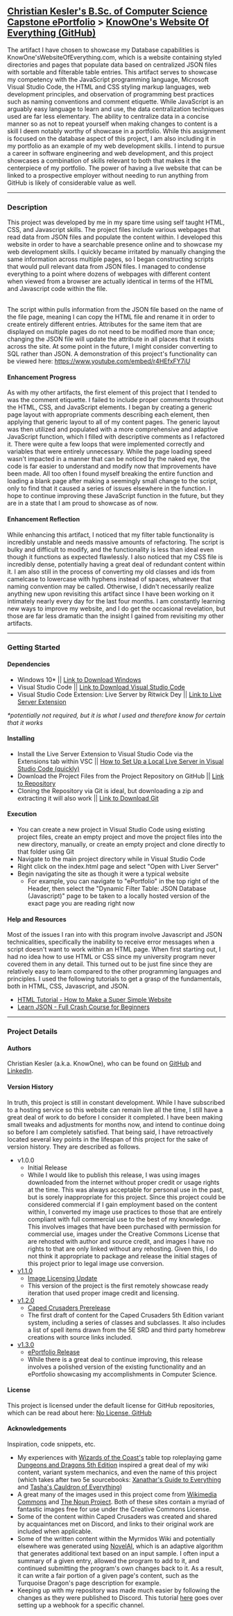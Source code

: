 <html>
<h2 id="populated-title-table-thead"><a href='https://knowoneswebsiteofeverything.com/eportfolio.html'>Christian Kesler's B.Sc. of Computer Science Capstone ePortfolio</a> > <a target='blank' href="https://github.com/christian-kesler/knowones-website-of-everything">KnowOne's Website Of Everything (GitHub)</a></h2>
<p>
The artifact I have chosen to showcase my Database capabilities is KnowOne'sWebsiteOfEverything.com, which is a website containing styled directories and pages that populate data based on centralized JSON files with sortable and filterable table entries.  This artifact serves to showcase my competency with the JavaScript programming language, Microsoft Visual Studio Code, the HTML and CSS styling markup languages, web development principles, and observation of programming best practices such as naming conventions and comment etiquette.  While JavaScript is an arguably easy language to learn and use, the data centralization techniques used are far less elementary.  The ability to centralize data in a concise manner so as not to repeat yourself when making changes to content is a skill I deem notably worthy of showcase in a portfolio.  While this assignment is focused on the database aspect of this project, I am also including it in my portfolio as an example of my web development skills.  I intend to pursue a career in software engineering and web development, and this project showcases a combination of skills relevant to both that makes it the centerpiece of my portfolio.  The power of having a live website that can be linked to a prospective employer without needing to run anything from GitHub is likely of considerable value as well.  
</p>

<hr>
<h3>Description</h3>
<p>
This project was developed by me in my spare time using self taught HTML, CSS, and Javascript skills.  The project files include various webpages that read data from JSON files and populate the content within.  I developed this website in order to have a searchable presence online and to showcase my web development skills.  I quickly became irritated by manually changing the same information across multiple pages, so I began constructing scripts that would pull relevant data from JSON files.  I managed to condense everything to a point where dozens of webpages with different content when viewed from a browser are actually identical in terms of the HTML and Javascript code within the file.  
<br><br>

The script within pulls information from the JSON file based on the name of the file page, meaning I can copy the HTML file and rename it in order to create entirely different entries.  Attributes for the same item that are displayed on multiple pages do not need to be modified more than once; changing the JSON file will update the attribute in all places that it exists across the site.  At some point in the future, I might consider converting to SQL rather than JSON.  A demonstration of this project's functionality can be viewed here:  https://www.youtube.com/embed/r4HEfxFY7iU
</p>

<h4>Enhancement Progress</h4>
<p>
As with my other artifacts, the first element of this project that I tended to was the comment etiquette.  I failed to include proper comments throughout the HTML, CSS, and JavaScript elements.  I began by creating a generic page layout with appropriate comments describing each element, then applying that generic layout to all of my content pages.  The generic layout was then utilized and populated with a more comprehensive and adaptive JavaScript function, which I filled with descriptive comments as I refactored it.  There were quite a few loops that were implemented correctly and variables that were entirely unnecessary.  While the page loading speed wasn't impacted in a manner that can be noticed by the naked eye, the code is far easier to understand and modify now that improvements have been made.  All too often I found myself breaking the entire function and loading a blank page after making a seemingly small change to the script, only to find that it caused a series of issues elsewhere in the function.  I hope to continue improving these JavaScript function in the future, but they are in a state that I am proud to showcase as of now.  
</p>

<h4>Enhancement Reflection</h4>
<p>
While enhancing this artifact, I noticed that my filter table functionality is incredibly unstable and needs massive amounts of refactoring.  The script is bulky and difficult to modify, and the functionality is less than ideal even though it functions as expected flawlessly.  I also noticed that my CSS file is incredibly dense, potentially having a great deal of redundant content within it.  I am also still in the process of converting my old classes and ids from camelcase to lowercase with hyphens instead of spaces, whatever that naming convention may be called.  Otherwise, I didn't necessarily realize anything new upon revisiting this artifact since I have been working on it intimately nearly every day for the last four months.  I am constantly learning new ways to improve my website, and I do get the occasional revelation, but those are far less dramatic than the insight I gained from revisiting my other artifacts.  
</p>

<hr>
<h3>Getting Started</h3>
<h4>Dependencies</h4>
<ul>
<li>
Windows 10* || <a target='blank' href='https://www.microsoft.com/en-us/software-download/windows10'>Link to Download Windows</a>
</li>
<li>
Visual Studio Code || <a target='blank' href='https://code.visualstudio.com/download'>Link to Download Visual Studio Code</a>
</li>
<li>
Visual Studio Code Extension:  Live Server by Ritwick Dey || <a target='blank' href='https://marketplace.visualstudio.com/items?itemName=ritwickdey.LiveServer'>Link to Live Server Extension</a>
</li>
</ul>
<p><i>*potentially not required, but it is what I used and therefore know for certain that it works</i></p>

<h4>Installing</h4>
<ul>
<li>
Install the Live Server Extension to Visual Studio Code via the Extensions tab within VSC || <a target='blank' href='https://www.youtube.com/watch?v=_wue59ldqMg&ab_channel=TechStacker'>How to Set Up a Local Live Server in Visual Studio Code (quickly)</a>
</li>
<li>
Download the Project Files from the Project Repository on GitHub || <a target='blank' href='https://github.com/christian-kesler/knowones-website-of-everything'>Link to Repository</a>
</li>
<li>
Cloning the Repository via Git is ideal, but downloading a zip and extracting it will also work || <a target='blank' href='https://git-scm.com/downloads'>Link to Download Git</a>
</li>
</ul>

<h4>Execution</h4>
<ul>
<li>You can create a new project in Visual Studio Code using existing project files, create an empty project and move the project files into the new directory, manually, or create an empty project and clone directly to that folder using Git</li>
<li>Navigate to the main project directory while in Visual Studio Code</li>
<li>Right click on the index.html page and select "Open with Liver Server"</li>
<li>Begin navigating the site as though it were a typical website
<ul>
<li>For example, you can navigate to "ePortfolio" in the top right of the Header, then select the "Dynamic Filter Table: JSON Database (Javascript)" page to be taken to a locally hosted version of the exact page you are reading right now</li>
</ul>
</li>
</ul>

<h4>Help and Resources</h4>
<p>
Most of the issues I ran into with this program involve Javascript and JSON technicalities, specifically the inability to receive error messages when a script doesn't want to work within an HTML page.  When first starting out, I had no idea how to use HTML or CSS since my university program never covered them in any detail.  This turned out to be just fine since they are relatively easy to learn compared to the other programming languages and principles.  I used the following tutorials to get a grasp of the fundamentals, both in HTML, CSS, Javascript, and JSON.  
<ul>
<li>
<a target='blank' href='https://www.youtube.com/watch?v=PlxWf493en4&ab_channel=freeCodeCamp.org'>HTML Tutorial - How to Make a Super Simple Website</a>
</li>
<li>
<a target='blank' href='https://www.youtube.com/watch?v=GpOO5iKzOmY&ab_channel=freeCodeCamp.org'>Learn JSON - Full Crash Course for Beginners</a>
</li>
</ul>
</p>

<hr>
<h3>Project Details</h3>

<h4>Authors</h4>
<p>
Christian Kesler (a.k.a. KnowOne), who can be found on <a target='blank' href='https://github.com/christian-kesler'>GitHub</a> and <a target='blank' href='https://www.linkedin.com/in/christian-kesler/'>LinkedIn</a>.  
</p>

<h4>Version History</h4>
<p>
In truth, this project is still in constant development.  While I have subscribed to a hosting service so this website can remain live all the time, I still have a great deal of work to do before I consider it completed.  I have been making small tweaks and adjustments for months now, and intend to continue doing so before I am completely satisfied.  That being said, I have retroactively located several key points in the lifespan of this project for the sake of version history.  They are described as follows.
</p>
<ul>
<li>
v1.0.0
<ul>
<li>
Initial Release 
</li>
<li>
While I would like to publish this release, I was using images downloaded from the internet without proper credit or usage rights at the time.  This was always acceptable for personal use in the past, but is sorely inappropriate for this project.  Since this project could be considered commercial if I gain employment based on the content within, I converted my image use practices to those that are entirely compliant with full commercial use to the best of my knowledge.  This involves images that have been purchased with permission for commercial use, images under the Creative Commons License that are rehosted with author and source credit, and images I have no rights to that are only linked without any rehosting.  Given this, I do not think it appropriate to package and release the initial stages of this project prior to legal image use conversion.  
</li>
</ul>
</li>
<li>
<a target='blank' href='https://github.com/christian-kesler/knowones-website-of-everything/releases/tag/v1.1.0'>v1.1.0</a>
<ul>
<li>
<a target='blank' href='https://github.com/christian-kesler/knowones-website-of-everything/releases/tag/v1.1.0'>Image Licensing Update</a>
</li>
<li>
This version of the project is the first remotely showcase ready iteration that used proper image credit and licensing.
</li>
</ul>
</li>
<li>
<a target='blank' href='https://github.com/christian-kesler/knowones-website-of-everything/releases/tag/v1.2.0'>v1.2.0</a>
<ul>
<li>
<a target='blank' href='https://github.com/christian-kesler/knowones-website-of-everything/releases/tag/v1.2.0'>Caped Crusaders Prerelease</a>
</li>
<li>
The first draft of content for the Caped Crusaders 5th Edition variant system, including a series of classes and subclasses. It also includes a list of spell items drawn from the 5E SRD and third party homebrew creations with source links included.  
</li>
</ul>
</li>
<li>
<a target='blank' href='https://github.com/christian-kesler/knowones-website-of-everything/releases/tag/v1.3.0'>v1.3.0</a>
<ul>
<li>
<a target='blank' href='https://github.com/christian-kesler/knowones-website-of-everything/releases/tag/v1.3.0'>ePortfolio Release</a>
</li>
<li>
While there is a great deal to continue improving, this release involves a polished version of the existing functionality and an ePortfolio showcasing my accomplishments in Computer Science.  
</li>
</ul>
</li>

</ul>

<h4>License</h4>
<p>
This project is licensed under the default license for GitHub repositories, which can be read about here:  <a target='blank' href='https://choosealicense.com/no-permission/'>No License, GitHub</a>
</p>

<h4>Acknowledgements</h4>
<p>
Inspiration, code snippets, etc.
</p>
<ul>
<li>
My experiences with <a target='blank' href='https://company.wizards.com/en'>Wizards of the Coast's</a> table top roleplaying game <a target='blank' href='https://dnd.wizards.com/'>Dungeons and Dragons 5th Edition</a> inspired a great deal of my wiki content, variant system mechanics, and even the name of this project (which takes after two 5e sourcebooks:  <a target='blank' href='https://dnd.wizards.com/products/xanathars-guide-everything'>Xanathar's Guide to Everything</a> and <a target='blank' href='https://dnd.wizards.com/products/tabletop-games/rpg-products/tashas-cauldron-everything'>Tasha's Cauldron of Everything</a>)
</li>
<li>
A great many of the images used in this project come from <a target='blank' href='https://commons.wikimedia.org/wiki/Main_Page'>Wikimedia Commons</a> and <a target='blank' href='https://thenounproject.com/'>The Noun Project</a>.  Both of these sites contain a myriad of fantastic images free for use under the Creative Commons License.  
</li>
<li>
Some of the content within Caped Crusaders was created and shared by acquaintances met on Discord, and links to their original work are included when applicable.  
</li>
<li>
Some of the written content within the Myrmidos Wiki and potentially elsewhere was generated using <a target='blank' href='https://novelai.net/'>NovelAI</a>, which is an adaptive algorithm that generates additional text based on an input sample.  I often input a summary of a given entry, allowed the program to add to it, and continued submitting the program's own changes back to it.  As a result, it can write a fair portion of a given page's content, such as the Turquoise Dragon's page description for example.  
</li>
<li>
Keeping up with my repository was made much easier by following the changes as they were published to Discord.  This tutorial <a href="https://gist.github.com/jagrosh/5b1761213e33fc5b54ec7f6379034a22">here</a> goes over setting up a webhook for a specific channel.
</li>              
</ul>

</html>
